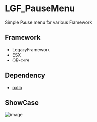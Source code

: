 # LGF_PauseMenu
Simple Pause menu for various Framework
## Framework
- LegacyFramework
- ESX
- QB-core
## Dependency
- [oxlib](https://github.com/overextended/ox_lib) 
## ShowCase
![image](https://github.com/ENT510/LGF_PauseMenu/assets/145626625/ddc78258-439f-41a6-8649-42011c1de1e9)


